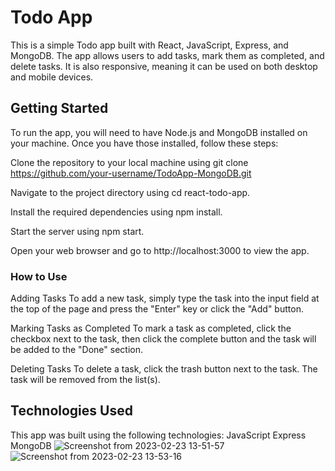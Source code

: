 # Todo App
This is a simple Todo app built with React, JavaScript, Express, and MongoDB. The app allows users to add tasks, mark them as completed, and delete tasks. It is also responsive, meaning it can be used on both desktop and mobile devices.

## **Getting Started**
To run the app, you will need to have Node.js and MongoDB installed on your machine. Once you have those installed, follow these steps:

Clone the repository to your local machine using git clone https://github.com/your-username/TodoApp-MongoDB.git

Navigate to the project directory using cd react-todo-app.

Install the required dependencies using npm install.

Start the server using npm start.

Open your web browser and go to http://localhost:3000 to view the app.

### **How to Use**
Adding Tasks
To add a new task, simply type the task into the input field at the top of the page and press the "Enter" key or click the "Add" button.

Marking Tasks as Completed
To mark a task as completed, click the checkbox next to the task, then click the complete button and the task will be added to the "Done" section.

Deleting Tasks
To delete a task, click the trash button next to the task. The task will be removed from the list(s).

## **Technologies Used**
This app was built using the following technologies:
JavaScript
Express
MongoDB
![Screenshot from 2023-02-23 13-51-57](https://user-images.githubusercontent.com/92413990/221029752-c76360ed-6789-46ea-b738-d746b131a2b4.png)
![Screenshot from 2023-02-23 13-53-16](https://user-images.githubusercontent.com/92413990/221029798-8b26e4b7-4a2b-468e-a178-306f766454c9.png)


